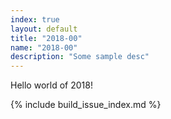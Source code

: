 ```yaml
---
index: true
layout: default
title: "2018-00"
name: "2018-00"
description: "Some sample desc"
---
```


Hello world of 2018!


{% include build_issue_index.md %}
